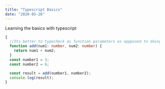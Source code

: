 ```yaml
---
title: "Typescript Basics"
date: "2020-05-26"
---
```


Learning the basics with typescript

```typescript
{
  //Its better to typecheck as function parameters as oppposed to doing it when declaring the variables
  function add(num1: number, num2: number) {
    return num1 + num2;
  }
  const number1 = 3;
  const number2 = 6;

  const result = add(number1, number2);
  console.log(result);
}
```
